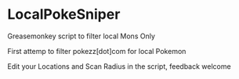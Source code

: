 # LocalPokeSniper
Greasemonkey script to filter local Mons Only

First attemp to filter pokezz[dot]com for local Pokemon

Edit your Locations and Scan Radius in the script, feedback welcome


